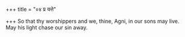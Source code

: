 +++
title = "०४ प्र यत्ते"

+++
So that thy worshippers and we, thine, Agni, in our sons may live.  
     May his light chase our sin away.